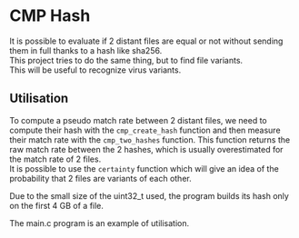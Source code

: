 # CMP Hash

It is possible to evaluate if 2 distant files are equal or not without sending them in full thanks to a hash like sha256.\
This project tries to do the same thing, but to find file variants.\
This will be useful to recognize virus variants.

## Utilisation

To compute a pseudo match rate between 2 distant files, we need to compute their hash with the `cmp_create_hash` function and then measure their match rate with the `cmp_two_hashes` function. This function returns the raw match rate between the 2 hashes, which is usually overestimated for the match rate of 2 files.\
It is possible to use the `certainty` function which will give an idea of the probability that 2 files are variants of each other.

Due to the small size of the uint32_t used, the program builds its hash only on the first 4 GB of a file.

The main.c program is an example of utilisation.